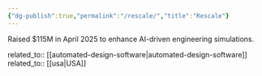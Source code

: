 ```yaml
---
{"dg-publish":true,"permalink":"/rescale/","title":"Rescale"}
---
```



Raised $115M in April 2025 to enhance AI-driven engineering simulations.

related_to:: [[automated-design-software\|automated-design-software]]
related_to:: [[usa\|USA]]
